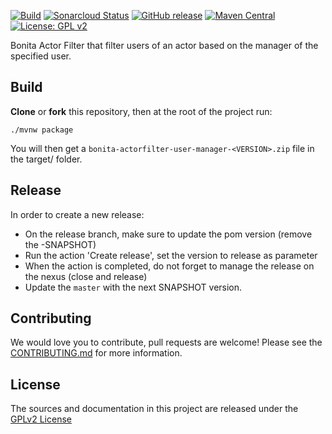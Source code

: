 [![Build](https://github.com/bonitasoft/bonita-actorfilter-user-manager/workflows/Build/badge.svg)](https://github.com/bonitasoft/bonita-actorfilter-user-manager/actions?query=workflow%3ABuild)
[![Sonarcloud Status](https://sonarcloud.io/api/project_badges/measure?project=bonitasoft_bonita-actorfilter-user-manager&metric=alert_status)](https://sonarcloud.io/dashboard?id=bonitasoft_bonita-actorfilter-user-manager)
[![GitHub release](https://img.shields.io/github/v/release/bonitasoft/bonita-actorfilter-user-manager?color=blue&label=Release)](https://github.com/bonitasoft/bonita-actorfilter-user-manager/releases)
[![Maven Central](https://img.shields.io/maven-central/v/org.bonitasoft.actorfilter/bonita-actorfilter-user-manager?color=orange&label=Maven%20Central)](https://search.maven.org/artifact/org.bonitasoft.actorfilter/bonita-actorfilter-user-manager)
[![License: GPL v2](https://img.shields.io/badge/License-GPL%20v2-yellow.svg)](https://www.gnu.org/licenses/old-licenses/gpl-2.0.en.html)

Bonita Actor Filter that filter users of an actor based on the manager of the specified user.

## Build

__Clone__ or __fork__ this repository, then at the root of the project run:

`./mvnw package`

You will then get a `bonita-actorfilter-user-manager-<VERSION>.zip` file in the target/ folder.

## Release

In order to create a new release:
- On the release branch, make sure to update the pom version (remove the -SNAPSHOT)
- Run the action 'Create release', set the version to release as parameter
- When the action is completed, do not forget to manage the release on the nexus (close and release)
- Update the `master` with the next SNAPSHOT version.

## Contributing

We would love you to contribute, pull requests are welcome! Please see the [CONTRIBUTING.md](CONTRIBUTING.md) for more information.

## License

The sources and documentation in this project are released under the [GPLv2 License](LICENSE)
